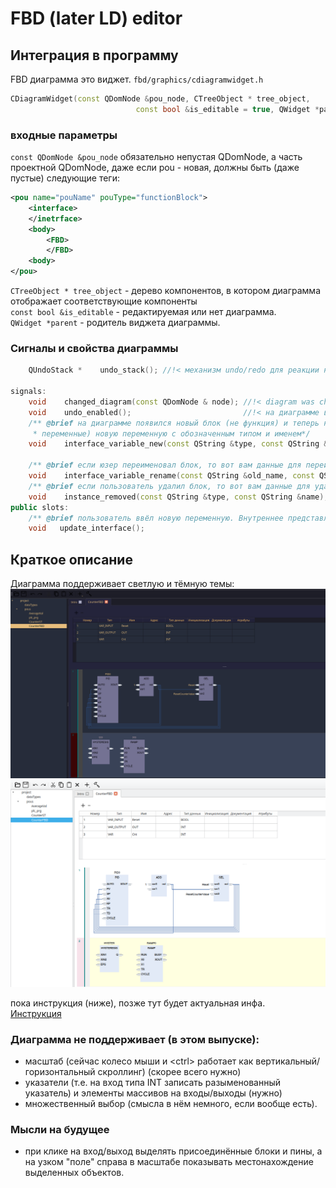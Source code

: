 # FBD (later LD) editor

## Интеграция в программу

FBD диаграмма это виджет. `fbd/graphics/cdiagramwidget.h`

```c++
CDiagramWidget(const QDomNode &pou_node, CTreeObject * tree_object,
                            const bool &is_editable = true, QWidget *parent = nullptr);
```
### входные параметры
`const QDomNode &pou_node`    обязательно непустая QDomNode, а часть проектной QDomNode, даже если pou - новая, 
должны быть (даже пустые) следующие теги:

``` xml
<pou name="pouName" pouType="functionBlock">
    <interface>
    </inetrface>
    <body>
        <FBD>
        </FBD>
    <body>
</pou>
```

`CTreeObject * tree_object` - дерево компонентов, в котором диаграмма отображает соответствующие компоненты<br>
`const bool &is_editable`   - редактируемая или нет диаграмма.<br>
`QWidget *parent`           - родитель виджета диаграммы.


### Сигналы и свойства диаграммы

```c++
    QUndoStack *    undo_stack(); //!< механизм undo/redo для реакции на нажатия хот-кей и кнопок с меню
    
signals:
    void    changed_diagram(const QDomNode & node); //!< diagram was changed    
    void    undo_enabled();                         //!< на диаграмме выполнены какие-то действия и механизм undo/redo готов к работе
    /** @brief на диаграмме появился новый блок (не функция) и теперь необходимо добавить в интерфейс (локальные 
     * переменные) новую переменную с обозначенным типом и именем*/
    void    interface_variable_new(const QString &type, const QString &name);
    
    /** @brief если юзер переименовал блок, то вот вам данные для переименования в интерфейсе */
    void    interface_variable_rename(const QString &old_name, const QString &new_name);
    /** @brief если пользователь удалил блок, то вот вам данные для удаления соответствующей переменной.*/
    void    instance_removed(const QString &type, const QString &name);
public slots:
    /** @brief пользователь ввёл новую переменную. Внутреннее представление обновит данные о локальном интерфейсе */
    void   update_interface();  
```

## Краткое описание
Диаграмма поддерживает светлую и тёмную темы:
![](man/dark.png "Dark theme")
![Светлая тема](man/screenshot.png "Light theme")

пока инструкция (ниже), позже тут будет актуальная инфа.<br>
[Инструкция](man/instruction.docx)

### Диаграмма не поддерживает (в этом выпуске):
- масштаб (сейчас колесо мыши и \<ctrl> работает как вертикальный/горизонтальный скроллинг) (скорее всего нужно)
- указатели (т.е. на вход типа INT записать разыменованный указатель) и элементы массивов на входы/выходы (нужно)
- множественный выбор (смысла в нём немного, если вообще есть).

### Мысли на будущее
- при клике на вход/выход выделять присоединённые блоки и пины, а на узком "поле" справа в масштабе 
  показывать местонахождение выделенных объектов.